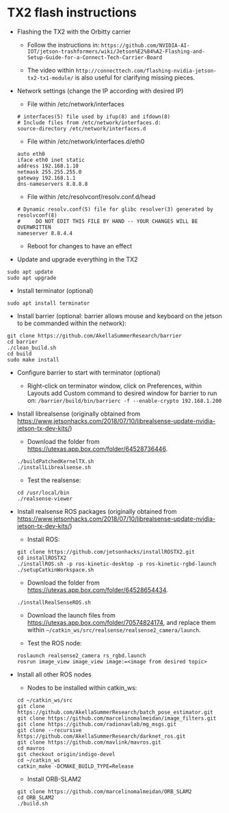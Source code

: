 # TX2 flash instructions

- Flashing the TX2 with the Orbitty carrier

	- Follow the instructions in: ```https://github.com/NVIDIA-AI-IOT/jetson-trashformers/wiki/Jetson%E2%84%A2-Flashing-and-Setup-Guide-for-a-Connect-Tech-Carrier-Board```

	- The video within ```http://connecttech.com/flashing-nvidia-jetson-tx2-tx1-module/``` is also useful for clarifying missing pieces.
	
- Network settings (change the IP according with desired IP)

	- File within /etc/network/interfaces

	```
	# interfaces(5) file used by ifup(8) and ifdown(8)
	# Include files from /etc/network/interfaces.d:
	source-directory /etc/network/interfaces.d
	```

	- File within /etc/network/interfaces.d/eth0

	```
	auto eth0
	iface eth0 inet static
	address 192.168.1.10
	netmask 255.255.255.0
	gateway 192.168.1.1
	dns-nameservers 8.8.8.8
	```
	
	- File within /etc/resolvconf/resolv.conf.d/head
	
	```
	# Dynamic resolv.conf(5) file for glibc resolver(3) generated by resolvconf(8)
	#     DO NOT EDIT THIS FILE BY HAND -- YOUR CHANGES WILL BE OVERWRITTEN
	nameserver 8.8.4.4
	```

	- Reboot for changes to have an effect

- Update and upgrade everything in the TX2

```
sudo apt update
sudo apt upgrade
```

- Install terminator (optional)

```
sudo apt install terminator
```

- Install barrier (optional: barrier allows mouse and keyboard on the jetson to be commanded within the network):

```
git clone https://github.com/AkellaSummerResearch/barrier
cd barrier
./clean_build.sh
cd build
sudo make install
```

- Configure barrier to start with terminator (optional)

	- Right-click on terminator window, click on Preferences, within Layouts add Custom command to desired window for barrier to run on: ```/barrier/build/bin/barrierc -f --enable-crypto 192.168.1.200```

- Install librealsense (originally obtained from https://www.jetsonhacks.com/2018/07/10/librealsense-update-nvidia-jetson-tx-dev-kits/)

	- Download the folder from https://utexas.app.box.com/folder/64528736446.

	```
	./buildPatchedKernelTX.sh
	./installLibrealsense.sh
	```

	- Test the realsense:

	```
	cd /usr/local/bin
	./realsense-viewer
	```

- Install realsense ROS packages (originally obtained from https://www.jetsonhacks.com/2018/07/10/librealsense-update-nvidia-jetson-tx-dev-kits/)

	- Install ROS:

	```
	git clone https://github.com/jetsonhacks/installROSTX2.git
	cd installROSTX2
	./installROS.sh -p ros-kinetic-desktop -p ros-kinetic-rgbd-launch
	./setupCatkinWorkspace.sh
	```

	- Download the folder from https://utexas.app.box.com/folder/64528654434.

	```
	./installRealSenseROS.sh
	```

	- Download the launch files from https://utexas.app.box.com/folder/70574824174, and replace them within ```~/catkin_ws/src/realsense/realsense2_camera/launch```.

	- Test the ROS node:

	```
	roslaunch realsense2_camera rs_rgbd.launch
	rosrun image_view image_view image:=<image from desired topic>
	```

- Install all other ROS nodes

	- Nodes to be installed within catkin_ws:

	```
	cd ~/catkin_ws/src
	git clone https://github.com/AkellaSummerResearch/batch_pose_estimator.git
	git clone https://github.com/marcelinomalmeidan/image_filters.git
	git clone https://github.com/radionavlab/mg_msgs.git
	git clone --recursive https://github.com/AkellaSummerResearch/darknet_ros.git
	git clone https://github.com/mavlink/mavros.git
	cd mavros
	git checkout origin/indigo-devel
	cd ~/catkin_ws
	catkin_make -DCMAKE_BUILD_TYPE=Release
	```

	- Install ORB-SLAM2

	```
	git clone https://github.com/marcelinomalmeidan/ORB_SLAM2
	cd ORB_SLAM2
	./build.sh
	```
